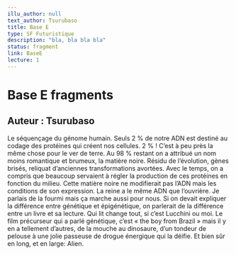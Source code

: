 ```yaml
---
illu_author: null
text_author: Tsurubaso
title: Base E
type: SF Futuristique
description: "bla, bla bla bla"
status: fragment
link: BaseE
lecture: 1
---
```






# Base E fragments 
## Auteur : Tsurubaso

Le séquençage du génome humain.
Seuls 2 % de notre ADN est destiné au codage des protéines qui créent nos cellules. 2 % ! C’est à peu près la même chose pour le ver de terre. Au 98 % restant on a attribué un nom moins romantique et brumeux, la matière noire. Résidu de l’évolution, gènes brisés, reliquat d’anciennes transformations avortées. Avec le temps, on a compris que beaucoup servaient à régler la production de ces protéines en fonction du milieu. Cette matière noire ne modifierait pas l’ADN mais les conditions de son expression.
La reine a le même ADN que l’ouvrière. Je parlais de la fourmi mais ça marche aussi pour nous. Si on devait expliquer la différence entre génétique et épigénétique, on parlerait de la différence entre un livre et sa lecture. Qui lit change tout, si c’est Lucchini ou moi. Le film précurseur qui a parlé génétique, c’est « the boy from Brazil » mais il y en a tellement d’autres, de la mouche au dinosaure, d’un tondeur de pelouse à une jolie passeuse de drogue énergique qui la déifie. Et bien sûr en long, et en large: Alien.

